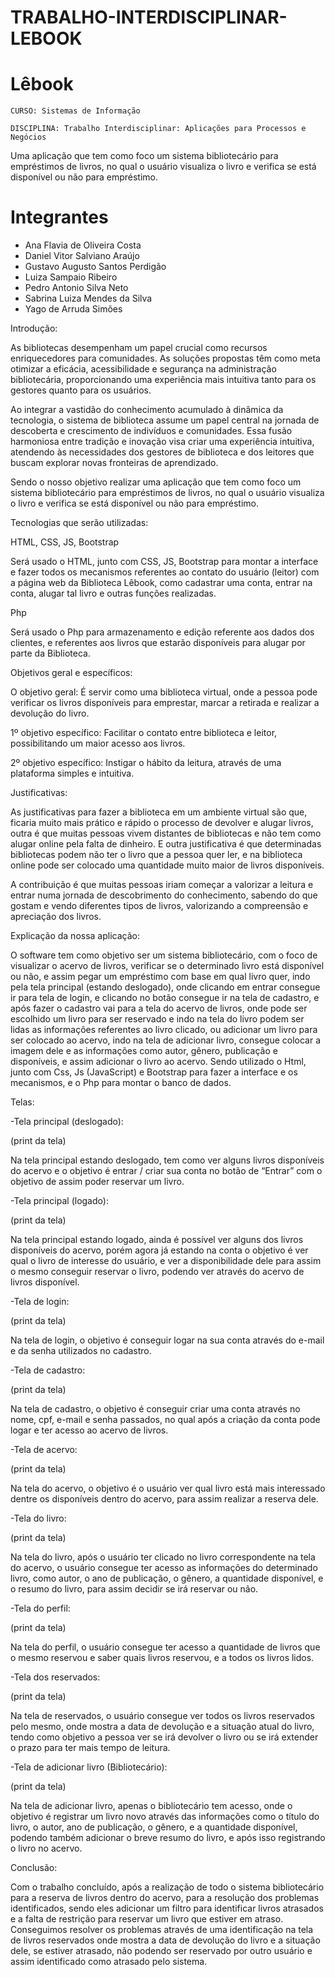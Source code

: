 # TRABALHO-INTERDISCIPLINAR-LEBOOK
# Lêbook
`CURSO: Sistemas de Informação`

`DISCIPLINA: Trabalho Interdisciplinar: Aplicações para Processos e Negócios`


Uma aplicação que tem como foco um sistema bibliotecário para empréstimos de livros, no qual o usuário visualiza o livro e verifica se está disponível ou não para empréstimo.

# Integrantes
* Ana Flavia de Oliveira Costa
* Daniel Vitor Salviano Araújo
* Gustavo Augusto Santos Perdigão
* Luiza Sampaio Ribeiro
* Pedro Antonio Silva Neto
* Sabrina Luiza Mendes da Silva
* Yago de Arruda Simões

Introdução:

As bibliotecas desempenham um papel crucial como recursos enriquecedores para comunidades. As soluções propostas têm como meta otimizar a eficácia, acessibilidade e segurança na administração bibliotecária, proporcionando uma experiência mais intuitiva tanto para os gestores quanto para os usuários. 

Ao integrar a vastidão do conhecimento acumulado à dinâmica da tecnologia, o sistema de biblioteca assume um papel central na jornada de descoberta e crescimento de indivíduos e comunidades. Essa fusão harmoniosa entre tradição e inovação visa criar uma experiência intuitiva, atendendo às necessidades dos gestores de biblioteca e dos leitores que buscam explorar novas fronteiras de aprendizado. 

Sendo o nosso objetivo realizar uma aplicação que tem como foco um sistema bibliotecário para empréstimos de livros, no qual o usuário visualiza o livro e verifica se está disponível ou não para empréstimo.

Tecnologias que serão utilizadas: 

HTML, CSS, JS, Bootstrap

 Será usado o HTML, junto com CSS, JS, Bootstrap para montar a interface e fazer todos os mecanismos referentes ao contato do usuário (leitor) com a página web da Biblioteca Lêbook, como cadastrar uma conta, entrar na conta, alugar tal livro e outras funções realizadas.

Php 

Será usado o Php para armazenamento e edição referente aos dados dos clientes, e referentes aos livros que estarão disponíveis para alugar por parte da Biblioteca. 


 Objetivos geral e específicos:

 

O objetivo geral: É servir como uma biblioteca virtual, onde a pessoa pode verificar os livros disponíveis para emprestar, marcar a retirada e realizar a devolução do livro. 

 

1º objetivo específico: Facilitar o contato entre biblioteca e leitor, possibilitando um maior acesso aos livros. 

 

2º objetivo específico: Instigar o hábito da leitura, através de uma plataforma simples e intuitiva. 

 

 Justificativas: 

 

As justificativas para fazer a biblioteca em um ambiente virtual são que, ficaria muito mais prático e rápido o processo de devolver e alugar livros, outra é que muitas pessoas vivem distantes de bibliotecas e não tem como alugar online pela falta de dinheiro. E outra justificativa é que determinadas bibliotecas podem não ter o livro que a pessoa quer ler, e na biblioteca online pode ser colocado uma quantidade muito maior de livros disponíveis. 

 

A contribuição é que muitas pessoas iriam começar a valorizar a leitura e entrar numa jornada de descobrimento do conhecimento, sabendo do que gostam e vendo diferentes tipos de livros, valorizando a compreensão e apreciação dos livros. 


Explicação da nossa aplicação:

O software tem como objetivo ser um sistema bibliotecário, com o foco de visualizar o acervo de livros, verificar se o determinado livro está disponível ou não, e assim pegar um empréstimo com base em qual livro quer, indo pela tela principal (estando deslogado), onde clicando em entrar consegue ir para tela de login, e clicando no botão consegue ir na tela de cadastro, e após fazer o cadastro vai para a tela do acervo de  livros, onde pode ser escolhido um livro para ser reservado e indo na tela do livro podem ser lidas as informações referentes ao livro clicado, ou adicionar um livro para ser colocado ao acervo, indo na tela de adicionar livro, consegue colocar a imagem dele e as informações como autor, gênero, publicação e disponíveis, e assim adicionar o livro ao acervo. Sendo utilizado o Html, junto com Css, Js (JavaScript) e Bootstrap para fazer a interface e os mecanismos, e o Php para montar o banco de dados. 

 Telas:

-Tela principal (deslogado): 
 
(print da tela) 

Na tela principal estando deslogado, tem como ver alguns livros disponíveis do acervo e o objetivo é entrar / criar sua conta no botão de “Entrar” com o objetivo de assim poder reservar um livro. 

-Tela principal (logado): 

(print da tela) 

Na tela principal estando logado, ainda é possível ver alguns dos livros disponíveis do acervo, porém agora já estando na conta o objetivo é ver qual o livro de interesse do usuário, e ver a disponibilidade dele para assim o mesmo conseguir reservar o livro, podendo ver através do acervo de livros disponível. 

-Tela de login: 

(print da tela) 

Na tela de login, o objetivo é conseguir logar na sua conta através do e-mail e da senha utilizados no cadastro. 

-Tela de cadastro: 

(print da tela) 

Na tela de cadastro, o objetivo é conseguir criar uma conta através no nome, cpf, e-mail e senha passados, no qual após a criação da conta pode logar e ter acesso ao acervo de livros. 

-Tela de acervo: 

(print da tela) 

Na tela do acervo, o objetivo é o usuário ver qual livro está mais interessado dentre os disponíveis dentro do acervo, para assim realizar a reserva dele. 

-Tela do livro: 

(print da tela) 

Na tela do livro, após o usuário ter clicado no livro correspondente na tela do acervo, o usuário consegue ter acesso as informações do determinado livro, como autor, o ano de publicação, o gênero, a quantidade disponível, e o resumo do livro, para assim decidir se irá reservar ou não. 

-Tela do perfil: 

(print da tela) 

Na tela do perfil, o usuário consegue ter acesso a quantidade de livros que o mesmo reservou e saber quais livros reservou, e a todos os livros lidos. 

-Tela dos reservados: 

(print da tela) 

Na tela de reservados, o usuário consegue ver todos os livros reservados pelo mesmo, onde mostra a data de devolução e a situação atual do livro, tendo como objetivo a pessoa ver se irá devolver o livro ou se irá extender o prazo para ter mais tempo de leitura. 

-Tela de adicionar livro (Bibliotecário): 

(print da tela) 

Na tela de adicionar livro, apenas o bibliotecário tem acesso, onde o objetivo é registrar um livro novo através das informações como o título do livro, o autor, ano de publicação, o gênero, e a quantidade disponível, podendo também adicionar o breve resumo do livro, e após isso registrando o livro no acervo. 

 Conclusão:

 Com o trabalho concluído, após a realização de todo o sistema bibliotecário para a reserva de livros dentro do acervo, para a resolução dos problemas identificados, sendo eles adicionar um filtro para identificar livros atrasados e a falta de restrição para reservar um livro que estiver em atraso. Conseguimos resolver os problemas através de uma identificação na tela de livros reservados onde mostra a data de devolução do livro e a situação dele, se estiver atrasado, não podendo ser reservado por outro usuário e assim identificado como atrasado pelo sistema. 
